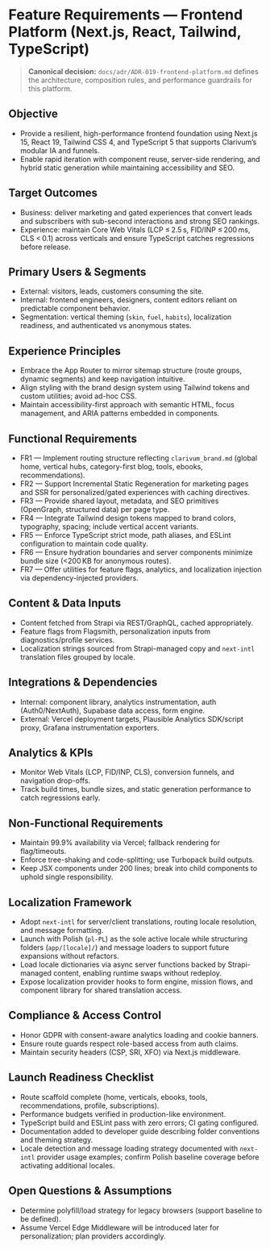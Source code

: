 # Feature Requirements — Frontend Platform (Next.js, React, Tailwind, TypeScript)

> **Canonical decision:** `docs/adr/ADR-019-frontend-platform.md` defines the architecture, composition rules, and performance guardrails for this platform.

## Objective
- Provide a resilient, high-performance frontend foundation using Next.js 15, React 19, Tailwind CSS 4, and TypeScript 5 that supports Clarivum’s modular IA and funnels.
- Enable rapid iteration with component reuse, server-side rendering, and hybrid static generation while maintaining accessibility and SEO.

## Target Outcomes
- Business: deliver marketing and gated experiences that convert leads and subscribers with sub-second interactions and strong SEO rankings.
- Experience: maintain Core Web Vitals (LCP ≤ 2.5 s, FID/INP ≤ 200 ms, CLS < 0.1) across verticals and ensure TypeScript catches regressions before release.

## Primary Users & Segments
- External: visitors, leads, customers consuming the site.
- Internal: frontend engineers, designers, content editors reliant on predictable component behavior.
- Segmentation: vertical theming (`skin`, `fuel`, `habits`), localization readiness, and authenticated vs anonymous states.

## Experience Principles
- Embrace the App Router to mirror sitemap structure (route groups, dynamic segments) and keep navigation intuitive.
- Align styling with the brand design system using Tailwind tokens and custom utilities; avoid ad-hoc CSS.
- Maintain accessibility-first approach with semantic HTML, focus management, and ARIA patterns embedded in components.

## Functional Requirements
- FR1 — Implement routing structure reflecting `clarivum_brand.md` (global home, vertical hubs, category-first blog, tools, ebooks, recommendations).
- FR2 — Support Incremental Static Regeneration for marketing pages and SSR for personalized/gated experiences with caching directives.
- FR3 — Provide shared layout, metadata, and SEO primitives (OpenGraph, structured data) per page type.
- FR4 — Integrate Tailwind design tokens mapped to brand colors, typography, spacing; include vertical accent variants.
- FR5 — Enforce TypeScript strict mode, path aliases, and ESLint configuration to maintain code quality.
- FR6 — Ensure hydration boundaries and server components minimize bundle size (<200 KB for anonymous routes).
- FR7 — Offer utilities for feature flags, analytics, and localization injection via dependency-injected providers.

## Content & Data Inputs
- Content fetched from Strapi via REST/GraphQL, cached appropriately.
- Feature flags from Flagsmith, personalization inputs from diagnostics/profile services.
- Localization strings sourced from Strapi-managed copy and `next-intl` translation files grouped by locale.

## Integrations & Dependencies
- Internal: component library, analytics instrumentation, auth (Auth0/NextAuth), Supabase data access, form engine.
- External: Vercel deployment targets, Plausible Analytics SDK/script proxy, Grafana instrumentation exporters.

## Analytics & KPIs
- Monitor Web Vitals (LCP, FID/INP, CLS), conversion funnels, and navigation drop-offs.
- Track build times, bundle sizes, and static generation performance to catch regressions early.

## Non-Functional Requirements
- Maintain 99.9% availability via Vercel; fallback rendering for flag/timeouts.
- Enforce tree-shaking and code-splitting; use Turbopack build outputs.
- Keep JSX components under 200 lines; break into child components to uphold single responsibility.

## Localization Framework
- Adopt `next-intl` for server/client translations, routing locale resolution, and message formatting.
- Launch with Polish (`pl-PL`) as the sole active locale while structuring folders (`app/[locale]/`) and message loaders to support future expansions without refactors.
- Load locale dictionaries via async server functions backed by Strapi-managed content, enabling runtime swaps without redeploy.
- Expose localization provider hooks to form engine, mission flows, and component library for shared translation access.

## Compliance & Access Control
- Honor GDPR with consent-aware analytics loading and cookie banners.
- Ensure route guards respect role-based access from auth claims.
- Maintain security headers (CSP, SRI, XFO) via Next.js middleware.

## Launch Readiness Checklist
- Route scaffold complete (home, verticals, ebooks, tools, recommendations, profile, subscriptions).
- Performance budgets verified in production-like environment.
- TypeScript build and ESLint pass with zero errors; CI gating configured.
- Documentation added to developer guide describing folder conventions and theming strategy.
- Locale detection and message loading strategy documented with `next-intl` provider usage examples; confirm Polish baseline coverage before activating additional locales.

## Open Questions & Assumptions
- Determine polyfill/load strategy for legacy browsers (support baseline to be defined).
- Assume Vercel Edge Middleware will be introduced later for personalization; plan providers accordingly.
